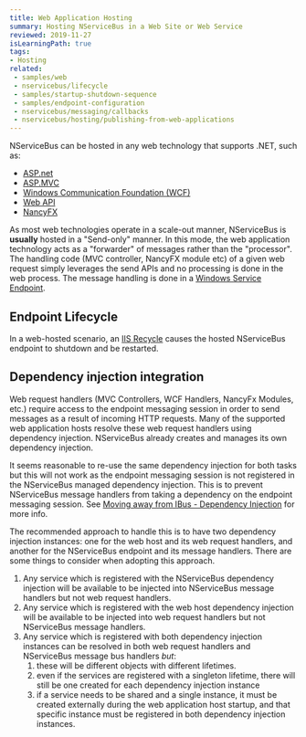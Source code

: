 ```yaml
---
title: Web Application Hosting
summary: Hosting NServiceBus in a Web Site or Web Service
reviewed: 2019-11-27
isLearningPath: true
tags:
- Hosting
related:
 - samples/web
 - nservicebus/lifecycle
 - samples/startup-shutdown-sequence
 - samples/endpoint-configuration
 - nservicebus/messaging/callbacks
 - nservicebus/hosting/publishing-from-web-applications
---
```



NServiceBus can be hosted in any web technology that supports .NET, such as:

 * [ASP.net](https://www.asp.net/get-started/websites)
 * [ASP.MVC](https://www.asp.net/mvc)
 * [Windows Communication Foundation (WCF)](https://docs.microsoft.com/en-us/dotnet/framework/wcf/whats-wcf)
 * [Web API](https://www.asp.net/web-api)
 * [NancyFX](http://nancyfx.org/)


As most web technologies operate in a scale-out manner, NServiceBus is **usually** hosted in a "Send-only" manner. In this mode, the web application technology acts as a "forwarder" of messages rather than the "processor". The handling code (MVC controller, NancyFX module etc) of a given web request simply leverages the  send APIs and no processing is done in the web process. The message handling is done in a [Windows Service Endpoint](windows-service.md).


## Endpoint Lifecycle

In a web-hosted scenario, an [IIS Recycle](https://msdn.microsoft.com/en-us/library/ms525803.aspx) causes the hosted NServiceBus endpoint to shutdown and be restarted.


## Dependency injection integration

Web request handlers (MVC Controllers, WCF Handlers, NancyFx Modules, etc.) require access to the endpoint messaging session in order to send messages as a result of incoming HTTP requests. Many of the supported web application hosts resolve these web request handlers using dependency injection. NServiceBus already creates and manages its own dependency injection. 

It seems reasonable to re-use the same dependency injection for both tasks but this will not work as the endpoint messaging session is not registered in the NServiceBus managed dependency injection. This is to prevent NServiceBus message handlers from taking a dependency on the endpoint messaging session. See [Moving away from IBus - Dependency Injection](/nservicebus/upgrades/5to6/moving-away-from-ibus.md#dependency-injection) for more info. 

The recommended approach to handle this is to have two dependency injection instances: one for the web host and its web request handlers, and another for the NServiceBus endpoint and its message handlers. There are some things to consider when adopting this approach.

 1. Any service which is registered with the NServiceBus dependency injection will be available to be injected into NServiceBus message handlers but not web request handlers.
 1. Any service which is registered with the web host dependency injection will be available to be injected into web request handlers but not NServiceBus message handlers.
 1. Any service which is registered with both dependency injection instances can be resolved in both web request handlers and NServiceBus message bus handlers _but_:
    1. these will be different objects with different lifetimes.
    1. even if the services are registered with a singleton lifetime, there will still be one created for each dependency injection instance
    1. if a service needs to be shared and a single instance, it must be created externally during the web application host startup, and that specific instance must be registered in both dependency injection instances.
